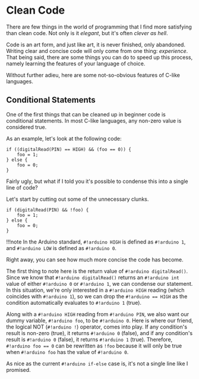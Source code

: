 # Clean Code

There are few things in the world of programming that I find more satisfying than clean code.
Not only is it *elegant*, but it's often *clever as hell*.

Code is an art form, and just like art, it is never finished, only abandoned.
Writing clear and concise code will only come from one thing: *experience*.
That being said, there are some things you can do to speed up this process, namely learning the features of your language of choice.

Without further adieu, here are some not-so-obvious features of C-like languages.

## Conditional Statements

One of the first things that can be cleaned up in beginner code is conditional statements.
In most C-like languages, any non-zero value is considered true.

As an example, let's look at the following code:

```arduino
if ((digitalRead(PIN) == HIGH) && (foo == 0)) {
	foo = 1;
} else {
	foo = 0;
}
```

Fairly ugly, but what if I told you it's possible to condense this into a single line of code?

Let's start by cutting out some of the unnecessary clunks.

```arduino
if (digitalRead(PIN) && !foo) {
	foo = 1;
} else {
	foo = 0;
}
```

!!!note
	In the Arduino standard, `#!arduino HIGH` is defined as `#!arduino 1`, and `#!arduino LOW` is defined as `#!arduino 0`.

Right away, you can see how much more concise the code has become.

The first thing to note here is the return value of `#!arduino digitalRead()`.
Since we know that `#!arduino digitalRead()` returns an `#!arduino int` value of either `#!arduino 0` or `#!arduino 1`, we can condense our statement.
In this situation, we're only interested in a `#!arduino HIGH` reading (which coincides with `#!arduino 1`), so we can drop the `#!arduino == HIGH` as the condition automatically evaluates to `#!arduino 1` (true).

Along with a `#!arduino HIGH` reading from `#!arduino PIN`, we also want our dummy variable, `#!arduino foo`, to be `#!arduino 0`.
Here is where our friend, the logical NOT (`#!arduino !`) operator, comes into play.
If any condition's result is non-zero (true), it returns `#!arduino 0` (false), and if any condition's result is `#!arduino 0` (false), it returns `#!arduino 1` (true).
Therefore, `#!arduino foo == 0` can be rewritten as `!foo` because it will only be true when `#!arduino foo` has the value of `#!arduino 0`.

As nice as the current `#!arduino if-else` case is, it's not a single line like I promised.
